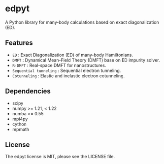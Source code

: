 # edpyt

A Python library for many-body calculations based on exact diagonalization (ED).

## Features

* `ED` : Exact Diagonalization (ED) of many-body Hamiltonians.
* `DMFT` : Dynamical Mean-Field Theory (DMFT) base on ED impurity solver.
* `R-DMFT` : Real-space DMFT for nanostructures.
* `Sequential tunneling` : Sequential electron tunneling.
* `Cotunneling` : Elastic and inelastic electron cotunneling.

## Dependencies

* scipy
* numpy >= 1.21, < 1.22
* numba >= 0.55
* mpi4py
* cython
* mpmath

## License

The edpyt license is MIT, please see the LICENSE file.
